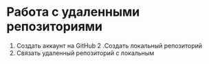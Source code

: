 # Работа с удаленными репозиториями
1. Создать аккаунт на GitHub
2 .Создать локальный репозиторий
3. Связать удаленный репозиторий с локальным
